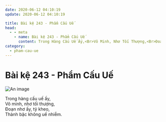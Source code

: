 ```yaml
---
date: 2020-06-12 04:10:19
update: 2020-06-12 04:10:19

title: Bài kệ 243 - Phẩm Cấu Uế
head:
  - - meta
    - name: Bài kệ 243 - Phẩm Cấu Uế
      content: Trong Hàng Cấu Uế Ấy,<Br>Vô Minh, Nhơ Tối Thượng,<Br>Ðoạn Nhơ Ấy, Tỷ Kheo,<Br>Thành Bậc Không Uế Nhiễm.<Br>
category:
  - pham-cau-ue
---
```


# Bài kệ 243 - Phẩm Cấu Uế

![An image](/img/pham-cau-ue/pham-cau-ue-243.jpg)

Trong hàng cấu uế ấy,<br>Vô minh, nhơ tối thượng,<br>Ðoạn nhơ ấy, tỷ kheo,<br>Thành bậc không uế nhiễm.<br>
